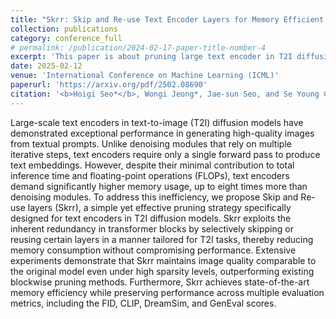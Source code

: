 ```yaml
---
title: "Skrr: Skip and Re-use Text Encoder Layers for Memory Efficient Text-to-Image Generation"
collection: publications
category: conference_full
# permalink: /publication/2024-02-17-paper-title-number-4
excerpt: 'This paper is about pruning large text encoder in T2I diffusion model for memory efficient image synthesis.'
date: 2025-02-12
venue: 'International Conference on Machine Learning (ICML)'
paperurl: 'https://arxiv.org/pdf/2502.08690'
citation: '<b>Hoigi Seo*</b>, Wongi Jeong*, Jae-sun Seo, and Se Young Chun. (* co-first author)'
---
```


Large-scale text encoders in text-to-image (T2I) diffusion models have demonstrated exceptional performance in generating high-quality images from textual prompts. Unlike denoising modules that rely on multiple iterative steps, text encoders require only a single forward pass to produce text embeddings. However, despite their minimal contribution to total inference time and floating-point operations (FLOPs), text encoders demand significantly higher memory usage, up to eight times more than denoising modules. To address this inefficiency, we propose Skip and Re-use layers (Skrr), a simple yet effective pruning strategy specifically designed for text encoders in T2I diffusion models. Skrr exploits the inherent redundancy in transformer blocks by selectively skipping or reusing certain layers in a manner tailored for T2I tasks, thereby reducing memory consumption without compromising performance. Extensive experiments demonstrate that Skrr maintains image quality comparable to the original model even under high sparsity levels, outperforming existing blockwise pruning methods. Furthermore, Skrr achieves state-of-the-art memory efficiency while preserving performance across multiple evaluation metrics, including the FID, CLIP, DreamSim, and GenEval scores.